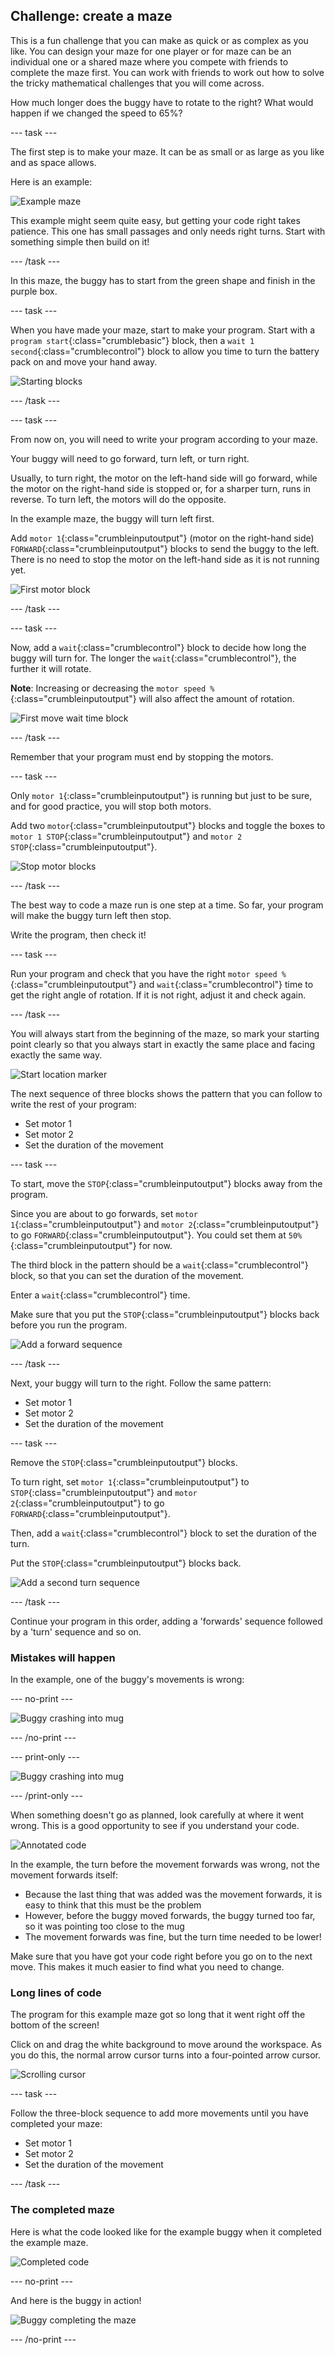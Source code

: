 ## Challenge: create a maze

This is a fun challenge that you can make as quick or as complex as you like. You can design your maze for one player or for maze can be an individual one or a shared maze where you compete with friends to complete the maze first. You can work with friends to work out how to solve the tricky mathematical challenges that you will come across. 

How much longer does the buggy have to rotate to the right? What would happen if we changed the speed to 65%?

--- task ---

The first step is to make your maze. It can be as small or as large as you like and as space allows.

Here is an example:

![Example maze](images/mazeChallenge_example.png)

This example might seem quite easy, but getting your code right takes patience. This one has small passages and only needs right turns. Start with something simple then build on it!

--- /task ---

In this maze, the buggy has to start from the green shape and finish in the purple box.

--- task ---

When you have made your maze, start to make your program. Start with a `program start`{:class="crumblebasic"} block, then a `wait 1 second`{:class="crumblecontrol"} block to allow you time to turn the battery pack on and move your hand away.

![Starting blocks](images/mazeChallenge_codeStep1.png)

--- /task ---

--- task ---

From now on, you will need to write your program according to your maze.

Your buggy will need to go forward, turn left, or turn right.

Usually, to turn right, the motor on the left-hand side will go forward, while the motor on the right-hand side is stopped or, for a sharper turn, runs in reverse. To turn left, the motors will do the opposite.

In the example maze, the buggy will turn left first.

Add `motor 1`{:class="crumbleinputoutput"} (motor on the right-hand side) `FORWARD`{:class="crumbleinputoutput"} blocks to send the buggy to the left. There is no need to stop the motor on the left-hand side as it is not running yet.

![First motor block](images/mazeChallenge_codeStep2.png)

--- /task ---

--- task ---

Now, add a `wait`{:class="crumblecontrol"} block to decide how long the buggy will turn for. The longer the `wait`{:class="crumblecontrol"}, the further it will rotate.

**Note**: Increasing or decreasing the `motor speed %`{:class="crumbleinputoutput"} will also affect the amount of rotation.

![First move wait time block](images/mazeChallenge_codeStep3.png)

--- /task ---

Remember that your program must end by stopping the motors.

--- task ---

Only `motor 1`{:class="crumbleinputoutput"} is running but just to be sure, and for good practice, you will stop both motors.

Add two `motor`{:class="crumbleinputoutput"} blocks and toggle the boxes to `motor 1 STOP`{:class="crumbleinputoutput"} and `motor 2 STOP`{:class="crumbleinputoutput"}.

![Stop motor blocks](images/mazeChallenge_codeStep4.png)

--- /task ---

The best way to code a maze run is one step at a time. So far, your program will make the buggy turn left then stop.

Write the program, then check it!

--- task ---

Run your program and check that you have the right `motor speed %`{:class="crumbleinputoutput"} and `wait`{:class="crumblecontrol"} time to get the right angle of rotation. If it is not right, adjust it and check again.


--- /task ---

You will always start from the beginning of the maze, so mark your starting point clearly so that you always start in exactly the same place and facing exactly the same way.

![Start location marker](images/mazeChallenge_startLocation.png)

The next sequence of three blocks shows the pattern that you can follow to write the rest of your program:

+ Set motor 1
+ Set motor 2
+ Set the duration of the movement

--- task ---

To start, move the `STOP`{:class="crumbleinputoutput"} blocks away from the program.

Since you are about to go forwards, set `motor 1`{:class="crumbleinputoutput"} and `motor 2`{:class="crumbleinputoutput"} to go `FORWARD`{:class="crumbleinputoutput"}. You could set them at `50%`{:class="crumbleinputoutput"} for now.

The third block in the pattern should be a `wait`{:class="crumblecontrol"} block, so that you can set the duration of the movement.

Enter a `wait`{:class="crumblecontrol"} time.

Make sure that you put the `STOP`{:class="crumbleinputoutput"} blocks back before you run the program.

![Add a forward sequence](images/mazeChallenge_codeStep5.png)

--- /task ---

Next, your buggy will turn to the right. Follow the same pattern:

+ Set motor 1
+ Set motor 2
+ Set the duration of the movement

--- task ---

Remove the `STOP`{:class="crumbleinputoutput"} blocks.

To turn right, set `motor 1`{:class="crumbleinputoutput"} to `STOP`{:class="crumbleinputoutput"} and `motor 2`{:class="crumbleinputoutput"} to go `FORWARD`{:class="crumbleinputoutput"}.

Then, add a `wait`{:class="crumblecontrol"} block to set the duration of the turn.

Put the `STOP`{:class="crumbleinputoutput"} blocks back.

![Add a second turn sequence](images/mazeChallenge_codeStep6.png)

--- /task ---

Continue your program in this order, adding a 'forwards' sequence followed by a 'turn' sequence and so on.

### Mistakes will happen

In the example, one of the buggy's movements is wrong:

--- no-print ---

![Buggy crashing into mug](images/mazeChallenge_crash.gif)

--- /no-print ---

--- print-only ---

![Buggy crashing into mug](images/mazeChallenge_crash.png)

--- /print-only ---

When something doesn't go as planned, look carefully at where it went wrong. This is a good opportunity to see if you understand your code.

![Annotated code](images/mazeChallenge_codeStep7annotated.png)

In the example, the turn before the movement forwards was wrong, not the movement forwards itself:
+ Because the last thing that was added was the movement forwards, it is easy to think that this must be the problem
+ However, before the buggy moved forwards, the buggy turned too far, so it was pointing too close to the mug
+ The movement forwards was fine, but the turn time needed to be lower!

Make sure that you have got your code right before you go on to the next move. This makes it much easier to find what you need to change.

### Long lines of code

The program for this example maze got so long that it went right off the bottom of the screen!

Click on and drag the white background to move around the workspace. As you do this, the normal arrow cursor turns into a four-pointed arrow cursor.

![Scrolling cursor](images/mazeChallenge_scrollingCursor.png)

--- task ---

Follow the three-block sequence to add more movements until you have completed your maze:

+ Set motor 1
+ Set motor 2
+ Set the duration of the movement

--- /task ---

### The completed maze

Here is what the code looked like for the example buggy when it completed the example maze.

![Completed code](images/mazeChallenge_codeStep8finalCode.png)

--- no-print ---

And here is the buggy in action!

![Buggy completing the maze](images/mazeChallenge_completion.gif)

--- /no-print ---
